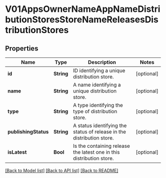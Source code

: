 # V01AppsOwnerNameAppNameDistributionStoresStoreNameReleasesDistributionStores

## Properties
Name | Type | Description | Notes
------------ | ------------- | ------------- | -------------
**id** | **String** | ID identifying a unique distribution store. | [optional] 
**name** | **String** | A name identifying a unique distribution store. | [optional] 
**type** | **String** | A type identifying the type of distribution store. | [optional] 
**publishingStatus** | **String** | A status identifying the status of release in the distribution store. | [optional] 
**isLatest** | **Bool** | Is the containing release the latest one in this distribution store. | [optional] 

[[Back to Model list]](../README.md#documentation-for-models) [[Back to API list]](../README.md#documentation-for-api-endpoints) [[Back to README]](../README.md)


